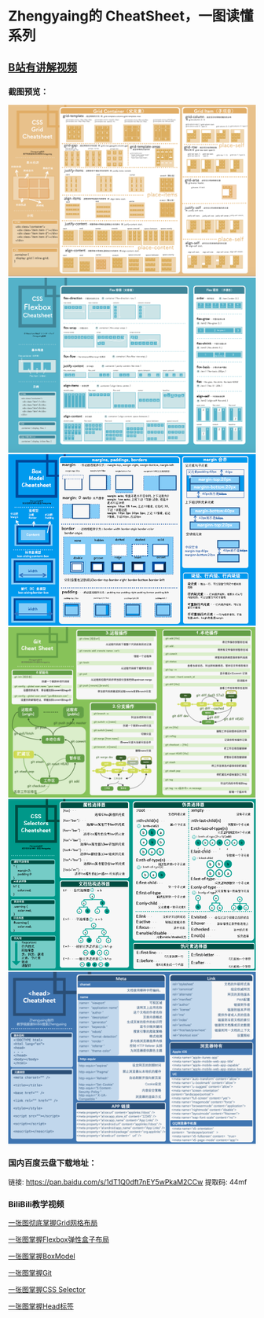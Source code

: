 # Zhengyaing的 CheatSheet，一图读懂系列

## [B站有讲解视频](https://space.bilibili.com/503792864) 

### 截图预览：

![](image/grid.png)
![](image/flexbox.png)
![](image/boxmodel.png)
![](image/git.png)
![](image/cssselector.png)
![](image/head.png)

### 国内百度云盘下载地址：

链接: https://pan.baidu.com/s/1dT1Q0dft7nEY5wPkaM2CCw 提取码: 44mf 

### BiliBili教学视频

[一张图彻底掌握Grid网格布局](https://www.bilibili.com/video/BV1jA411h7sy/)

[一张图掌握Flexbox弹性盒子布局](https://www.bilibili.com/video/BV1K64y1u7eb/)

[一张图掌握BoxModel](https://www.bilibili.com/video/BV1ni4y1t7jK/)

[一张图掌握Git](https://www.bilibili.com/video/BV1AZ4y1x7Do/)

[一张图掌握CSS Selector](https://www.bilibili.com/video/BV1kk4y1R78f)

[一张图掌握Head标签](https://www.bilibili.com/video/BV1ui4y1b7UW/)